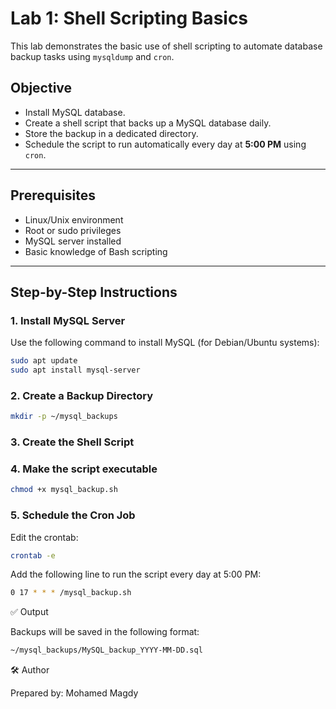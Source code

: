 # Lab 1: Shell Scripting Basics

This lab demonstrates the basic use of shell scripting to automate database backup tasks using `mysqldump` and `cron`.

## Objective

- Install MySQL database.
- Create a shell script that backs up a MySQL database daily.
- Store the backup in a dedicated directory.
- Schedule the script to run automatically every day at **5:00 PM** using `cron`.

---

## Prerequisites

- Linux/Unix environment
- Root or sudo privileges
- MySQL server installed
- Basic knowledge of Bash scripting

---

## Step-by-Step Instructions

### 1. Install MySQL Server

Use the following command to install MySQL (for Debian/Ubuntu systems):

```bash
sudo apt update
sudo apt install mysql-server
```
### 2. Create a Backup Directory

```bash
mkdir -p ~/mysql_backups
```

### 3. Create the Shell Script

### 4. Make the script executable

```bash
chmod +x mysql_backup.sh
```
### 5. Schedule the Cron Job

Edit the crontab:

```bash
crontab -e
```

Add the following line to run the script every day at 5:00 PM:

```bash
0 17 * * * /mysql_backup.sh
```

✅ Output

Backups will be saved in the following format:

```bash
~/mysql_backups/MySQL_backup_YYYY-MM-DD.sql
```

🛠️ Author

Prepared by: Mohamed Magdy
